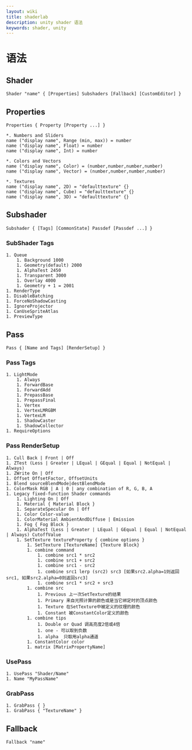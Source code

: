 ```yaml
---
layout: wiki
title: shaderlab
description: unity shader 语法
keywords: shader, unity
---
```


# 语法

## Shader

    Shader "name" { [Properties] Subshaders [Fallback] [CustomEditor] }

## Properties

    Properties { Property [Property ...] }

    *. Numbers and Sliders
    name ("display name", Range (min, max)) = number
    name ("display name", Float) = number
    name ("display name", Int) = number

    *. Colors and Vectors
    name ("display name", Color) = (number,number,number,number)
    name ("display name", Vector) = (number,number,number,number)

    *. Textures
    name ("display name", 2D) = "defaulttexture" {}
    name ("display name", Cube) = "defaulttexture" {}
    name ("display name", 3D) = "defaulttexture" {}

## Subshader

    Subshader { [Tags] [CommonState] Passdef [Passdef ...] }

### SubShader Tags

    1. Queue
        1. Background 1000
        1. Geometry(default) 2000
        1. AlphaTest 2450
        1. Transparent 3000
        1. Overlay 4000
        1. Geometry + 1 = 2001
    1. RenderType
    1. DisableBatching
    1. ForceNoShadowCasting
    1. IgnoreProjector
    1. CanUseSpriteAtlas 
    1. PreviewType 

## Pass

    Pass { [Name and Tags] [RenderSetup] }

### Pass Tags

    1. LightMode 
        1. Always
        1. ForwardBase
        1. ForwardAdd
        1. PrepassBase
        1. PrepassFinal
        1. Vertex
        1. VertexLMRGBM
        1. VertexLM
        1. ShadowCaster
        1. ShadowCollector
    1. RequireOptions 

### Pass RenderSetup

    1. Cull Back | Front | Off
    1. ZTest (Less | Greater | LEqual | GEqual | Equal | NotEqual | Always)
    1. ZWrite On | Off
    1. Offset OffsetFactor, OffsetUnits
    1. Blend sourceBlendMode|destBlendMode
    1. ColorMask RGB | A | 0 | any combination of R, G, B, A
    1. Legacy fixed-function Shader commands 
        1. Lighting On | Off
        1. Material { Material Block }
        1. SeparateSpecular On | Off
        1. Color Color-value
        1. ColorMaterial AmbientAndDiffuse | Emission
        1. Fog { Fog Block }
        1. AlphaTest (Less | Greater | LEqual | GEqual | Equal | NotEqual | Always) CutoffValue
        1. SetTexture textureProperty { combine options }
            1. SetTexture [TextureName] {Texture Block}
            1. combine command
                1. combine src1 * src2
                1. combine src1 + src2
                1. combine src1 - src2
                1. combine src1 lerp (src2) src3 [如果src2.alpha=1则返回src1, 如果src2.alpha=0则返回src3]
                1. combine src1 * src2 + src3
            1. combine src
                1. Previous 上一次SetTexture的结果
                1. Primary 来自光照计算的颜色或是当它绑定时的顶点颜色
                1. Texture 在SetTexture中被定义的纹理的颜色
                1. Constant 被ConstantColor定义的颜色
            1. combine tips
                1. Double or Quad 调高亮度2倍或4倍
                1. one - 可以取到负数
                1. alpha  只取用alpha通道
            1. ConstantColor color
            1. matrix [MatrixPropertyName]

### UsePass

    1. UsePass "Shader/Name"
    1. Name "MyPassName"

### GrabPass

    1. GrabPass { } 
    1. GrabPass { "TextureName" }

## Fallback

    Fallback "name"
